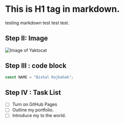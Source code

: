 # This is H1 tag in markdown.
testing markdown test test test.

## Step II: Image
 ![Image of Yaktocat](https://octodex.github.com/images/yaktocat.png)

 ## Step III : code block
``` javascript
const NAME = "Bishal Rajbahak";
```
## Step IV : Task List
- [ ] Turn on GitHub Pages
- [ ] Outline my portfolio.
- [ ] Introduce my to the world.
